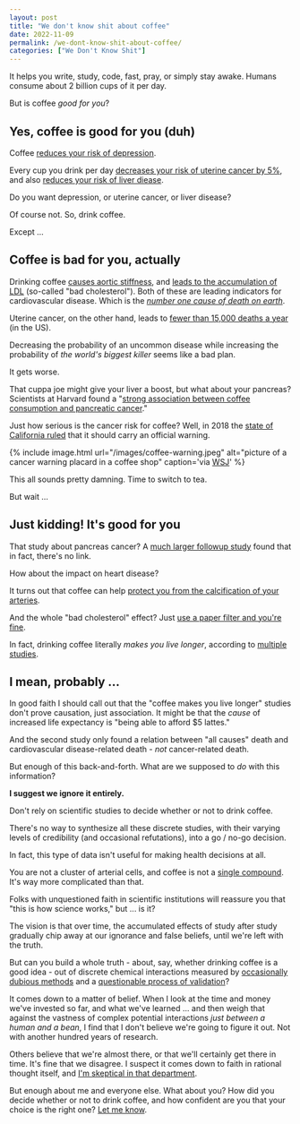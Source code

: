 ```yaml
---
layout: post
title: "We don't know shit about coffee"
date: 2022-11-09
permalink: /we-dont-know-shit-about-coffee/
categories: ["We Don't Know Shit"]
---
```


It helps you write, study, code, fast, pray, or simply stay awake. Humans consume about 2 billion cups of it per day.

But is coffee _good for you_?

## Yes, coffee is good for you (duh)

Coffee [reduces your risk of depression](https://journals.sagepub.com/doi/10.1177/0004867415603131). 

Every cup you drink per day [decreases your risk of uterine cancer by 5%](https://www.ncbi.nlm.nih.gov/pmc/articles/PMC4548216/), and also [reduces your risk of liver diease](https://journals.lww.com/eurjcancerprev/Abstract/2017/09000/Coffee_and_the_risk_of_hepatocellular_carcinoma.2.aspx).

Do you want depression, or uterine cancer, or liver disease?

Of course not. So, drink coffee.

Except ...

## Coffee is bad for you, actually

Drinking coffee [causes aortic stiffness](https://academic.oup.com/ajcn/article/81/6/1307/4648758), and [leads to the accumulation of LDL](https://pubmed.ncbi.nlm.nih.gov/9351383/) (so-called "bad cholesterol"). Both of these are leading indicators for cardiovascular disease. Which is the [_number one cause of death on earth_](https://www.cdc.gov/globalhealth/healthprotection/ncd/cardiovascular-diseases.html).

Uterine cancer, on the other hand, leads to [fewer than 15,000 deaths a year](https://www.cancer.org/cancer/endometrial-cancer/about/key-statistics.html) (in the US).

Decreasing the probability of an uncommon disease while increasing the probability of _the world's biggest killer_ seems like a bad plan.

It gets worse. 

That cuppa joe might give your liver a boost, but what about your pancreas? Scientists at Harvard found a "[strong association between coffee consumption and pancreatic cancer](https://www.nejm.org/doi/full/10.1056/NEJM198103123041102)."

Just how serious is the cancer risk for coffee? Well, in 2018 the [state of California ruled](https://www.nbcnews.com/news/us-news/california-judge-rules-coffee-requires-cancer-warning-n861401) that it should carry an official warning.

{% include image.html
  url="/images/coffee-warning.jpeg"
  alt="picture of a cancer warning placard in a coffee shop"
  caption='via <a href="https://www.wsj.com/articles/starbucks-coffee-brands-fight-california-ruling-on-cancer-warnings-1523880000">WSJ</a>' %}

This all sounds pretty damning. Time to switch to tea.

But wait ... 

## Just kidding! It's good for you

That study about pancreas cancer? A [much larger followup study](https://www.nature.com/articles/bjc2015235) found that in fact, there's no link.

How about the impact on heart disease?

It turns out that coffee can help [protect you from the calcification of your arteries](https://www.ahajournals.org/doi/10.1161/jaha.117.007155).

And the whole "bad cholesterol" effect? Just [use a paper filter and you're fine](https://www.sciencedirect.com/science/article/pii/S0963996912002360).

In fact, drinking coffee literally _makes you live longer_, according to [multiple](https://www.nejm.org/doi/full/10.1056/NEJMoa1112010) [studies](https://link.springer.com/article/10.1007/s10654-013-9834-7).

## I mean, probably ...

In good faith I should call out that the "coffee makes you live longer" studies don't prove causation, just association. It might be that the _cause_ of increased life expectancy is "being able to afford $5 lattes."

And the second study only found a relation between "all causes" death and cardiovascular disease-related death - _not_ cancer-related death.

But enough of this back-and-forth. What are we supposed to _do_ with this information?

**I suggest we ignore it entirely.** 

Don't rely on scientific studies to decide whether or not to drink coffee.

There's no way to synthesize all these discrete studies, with their varying levels of credibility (and occasional refutations), into a go / no-go decision.

In fact, this type of data isn't useful for making health decisions at all.

You are not a cluster of arterial cells, and coffee is not a [single compound](https://en.wikipedia.org/wiki/Cafestol). It's way more complicated than that.

Folks with unquestioned faith in scientific institutions will reassure you that "this is how science works," but ... is it?

The vision is that over time, the accumulated effects of study after study gradually chip away at our ignorance and false beliefs, until we're left with the truth.

But can you build a whole truth - about, say, whether drinking coffee is a good idea - out of discrete chemical interactions measured by [occasionally dubious methods](https://carcinisation.com/2020/12/11/survey-chicken/) and a [questionable process of validation](https://retractionwatch.com/2017/04/20/new-record-major-publisher-retracting-100-studies-cancer-journal-fake-peer-reviews/)?

It comes down to a matter of belief. When I look at the time and money we've invested so far, and what we've learned ... and then weigh that against the vastness of complex potential interactions _just between a human and a bean_, I find that I don't believe we're going to figure it out. Not with another hundred years of research.

Others believe that we're almost there, or that we'll certainly get there in time. It's fine that we disagree. I suspect it comes down to faith in rational thought itself, and [I'm skeptical in that department](https://garden.briandavidhall.com/we-all-justify-our-actions-after-the-fact-often-without-realizing-it).

But enough about me and everyone else. What about you? How did you decide whether or not to drink coffee, and how confident are you that your choice is the right one? [Let me know](/contact/).
